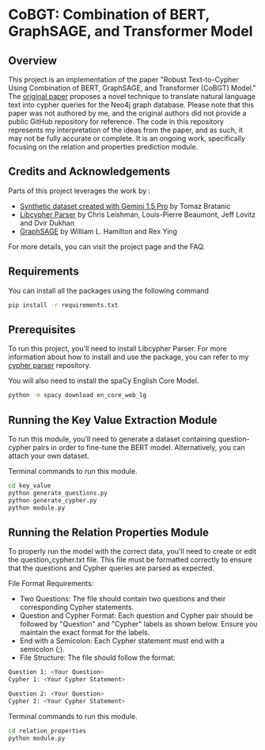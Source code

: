 # CoBGT: Combination of BERT, GraphSAGE, and Transformer Model

## Overview
This project is an implementation of the paper "Robust Text-to-Cypher Using Combination of BERT, GraphSAGE, and Transformer (CoBGT) Model." The [original paper](https://www.mdpi.com/2076-3417/14/17/7881) proposes a novel technique to translate natural language text into cypher queries for the Neo4j graph database.
Please note that this paper was not authored by me, and the original authors did not provide a public GitHub repository for reference. The code in this repository represents my interpretation of the ideas from the paper, and as such, it may not be fully accurate or complete. It is an ongoing work, specifically focusing on the relation and properties prediction module.

## Credits and Acknowledgements
Parts of this project leverages the work by :
- [Synthetic dataset created with Gemini 1.5 Pro](https://github.com/neo4j-labs/text2cypher/tree/main/datasets/synthetic_gemini_demodbs) by Tomaz Bratanic
- [Libcypher Parser](https://github.com/cleishm/libcypher-parser) by Chris Leishman, Louis-Pierre Beaumont, Jeff Lovitz and Dvir Dukhan
- [GraphSAGE](https://github.com/williamleif/GraphSAGE?tab=readme-ov-file) by William L. Hamilton and Rex Ying

For more details, you can visit the project page and the FAQ.

## Requirements
You can install all the packages using the following command
```bash
pip install -r requirements.txt
```

## Prerequisites
To run this project, you'll need to install Libcypher Parser. For more information about how to install and use the package, you can refer to my [cypher parser](https://github.com/justinsiowqi/cypher-parser) repository.

You will also need to install the spaCy English Core Model.
```bash
python -m spacy download en_core_web_lg
```

## Running the Key Value Extraction Module
To run this module, you'll need to generate a dataset containing question-cypher pairs in order to fine-tune the BERT model. Alternatively, you can attach your own dataset.

Terminal commands to run this module.
```bash
cd key_value
python generate_questions.py
python generate_cypher.py
python module.py
```

## Running the Relation Properties Module
To properly run the model with the correct data, you'll need to create or edit the question_cypher.txt file. This file must be formatted correctly to ensure that the questions and Cypher queries are parsed as expected.

File Format Requirements:
- Two Questions: The file should contain two questions and their corresponding Cypher statements.
- Question and Cypher Format: Each question and Cypher pair should be followed by "Question" and "Cypher" labels as shown below. Ensure you maintain the exact format for the labels.
- End with a Semicolon: Each Cypher statement must end with a semicolon (;).
- File Structure: The file should follow the format:

```bash
Question 1: <Your Question>
Cypher 1: <Your Cypher Statement>

Question 2: <Your Question>
Cypher 2: <Your Cypher Statement>
```

Terminal commands to run this module.
```bash
cd relation_properties
python module.py
```
